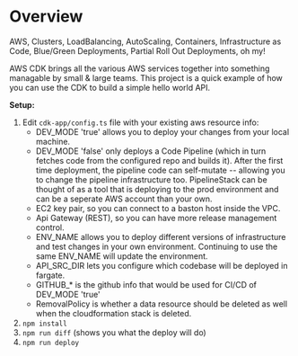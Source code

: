 # Overview

AWS, Clusters, LoadBalancing, AutoScaling, Containers, Infrastructure as Code, Blue/Green Deployments, Partial Roll Out Deployments, oh my!

AWS CDK brings all the various AWS services together into something managable by small & large teams. This project is a quick example of how you can use the CDK to build a simple hello world API.

**Setup:**

1. Edit `cdk-app/config.ts` file with your existing aws resource info:
    - DEV_MODE 'true' allows you to deploy your changes from your local machine.
    - DEV_MODE 'false' only deploys a Code Pipeline (which in turn fetches code from the configured repo and builds it).  After the first time deployment, the pipeline code can self-mutate -- allowing you to change the pipeline infrastructure too.  PipelineStack can be thought of as a tool that is deploying to the prod environment and can be a seperate AWS account than your own.
    - EC2 key pair, so you can connect to a baston host inside the VPC.
    - Api Gateway (REST), so you can have more release management control.
    - ENV_NAME allows you to deploy different versions of infrastructure and test changes in your own environment.  Continuing to use the same ENV_NAME will update the environment.
    - API_SRC_DIR lets you configure which codebase will be deployed in fargate.
    - GITHUB_* is the github info that would be used for CI/CD of DEV_MODE 'true'
    - RemovalPolicy is whether a data resource should be deleted as well when the cloudformation stack is deleted.
1. `npm install`
1. `npm run diff`  (shows you what the deploy will do)
1. `npm run deploy`


